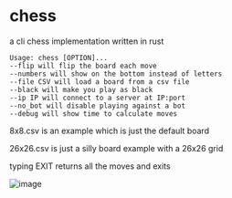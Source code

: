 # chess
a cli chess implementation written in rust
```
Usage: chess [OPTION]...
--flip will flip the board each move
--numbers will show on the bottom instead of letters
--file CSV will load a board from a csv file
--black will make you play as black
--ip IP will connect to a server at IP:port
--no_bot will disable playing against a bot
--debug will show time to calculate moves
```
8x8.csv is an example which is just the default board

26x26.csv is just a silly board example with a 26x26 grid

typing EXIT returns all the moves and exits

![image](https://user-images.githubusercontent.com/55570525/234728501-b547f6a7-7e7a-4850-80b0-306d1b17dba4.png)